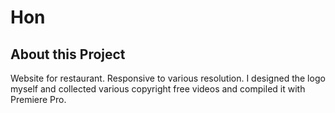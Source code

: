 # Hon

## About this Project
Website for restaurant. Responsive to various resolution. I designed the logo myself and collected various copyright free videos
and compiled it with Premiere Pro.



